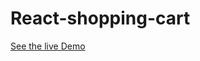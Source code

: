 # React-shopping-cart

[See the live Demo](https://user-images.githubusercontent.com/23872775/118432053-eb3b4800-b6ec-11eb-9d57-5e457cb7d2d3.jpg)


